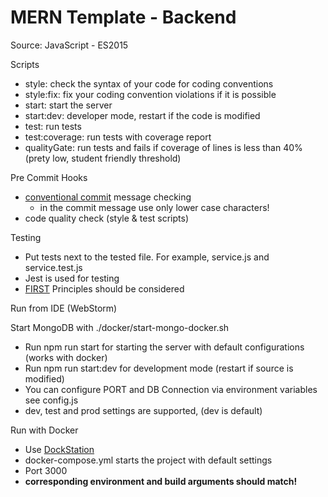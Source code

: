 # MERN Template - Backend

Source: JavaScript - ES2015

Scripts
 - style: check the syntax of your code for coding conventions
 - style:fix: fix your coding convention violations if it is possible
 - start: start the server
 - start:dev: developer mode, restart if the code is modified
 - test: run tests
 - test:coverage: run tests with coverage report
 - qualityGate: run tests and fails if coverage of lines is less than 40% (prety low, student friendly threshold)

Pre Commit Hooks
 - [conventional commit](https://www.conventionalcommits.org/en/v1.0.0/) message checking
   - in the commit message use only lower case characters!
 - code quality check (style & test scripts)

Testing
 - Put tests next to the tested file. For example, service.js and service.test.js
 - Jest is used for testing
 - [FIRST](https://medium.com/@tasdikrahman/f-i-r-s-t-principles-of-testing-1a497acda8d6) Principles should be considered

Run from IDE (WebStorm)

Start MongoDB with ./docker/start-mongo-docker.sh
 - Run npm run start for starting the server with default configurations (works with docker)
 - Run npm run start:dev for development mode (restart if source is modified)
 - You can configure PORT and DB Connection via environment variables see config.js
 - dev, test and prod settings are supported, (dev is default)

Run with Docker

 - Use [DockStation](https://dockstation.io/)
 - docker-compose.yml starts the project with default settings
 - Port 3000
 - __corresponding environment and build arguments should match!__
